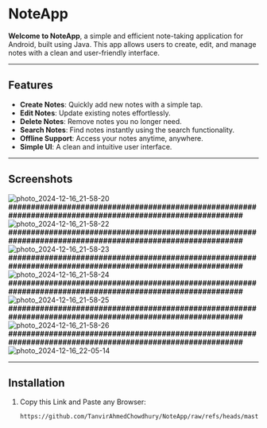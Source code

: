 # **NoteApp**

**Welcome to NoteApp**, a simple and efficient note-taking application for Android, built using Java. This app allows users to create, edit, and manage notes with a clean and user-friendly interface.

---

## **Features**

- **Create Notes**: Quickly add new notes with a simple tap.
- **Edit Notes**: Update existing notes effortlessly.
- **Delete Notes**: Remove notes you no longer need.
- **Search Notes**: Find notes instantly using the search functionality.
- **Offline Support**: Access your notes anytime, anywhere.
- **Simple UI**: A clean and intuitive user interface.

---

## **Screenshots**


![photo_2024-12-16_21-58-20](https://github.com/user-attachments/assets/3bd58fc6-035e-483b-82c4-90478f5a0451)
**###########################################################################################################**
![photo_2024-12-16_21-58-22](https://github.com/user-attachments/assets/a31efbc4-6100-4b41-89b9-61b4dbee8d83)
**###########################################################################################################**
![photo_2024-12-16_21-58-23](https://github.com/user-attachments/assets/e09efb6e-48ba-43d4-a661-c6e02e31c15f)
**###########################################################################################################**
![photo_2024-12-16_21-58-24](https://github.com/user-attachments/assets/49b6928d-748c-4ad5-99a4-ebfd32440935)
**###########################################################################################################**
![photo_2024-12-16_21-58-25](https://github.com/user-attachments/assets/671995ac-f7ca-4f50-8ee1-ef1155a796f0)
**###########################################################################################################**
![photo_2024-12-16_21-58-26](https://github.com/user-attachments/assets/13f9f5bb-f080-49f8-9be0-6a6a6e11f6c1)
**###########################################################################################################**
![photo_2024-12-16_22-05-14](https://github.com/user-attachments/assets/1a539f2c-7df9-4213-8275-eb66ed51df8f)



---

## **Installation**

1. Copy this Link and Paste any Browser:
   ```bash
   https://github.com/TanvirAhmedChowdhury/NoteApp/raw/refs/heads/master/app/release/NotePad.apk
